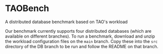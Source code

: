 # TAOBench
A distributed database benchmark based on TAO's workload

Our benchmark currently supports four distributed databases (which are available on different branches). To run a benchmark, download and unzip the workload configuration files on the `main` branch. Copy these into the `src` directory of the DB branch to be run and follow the README on that branch.
